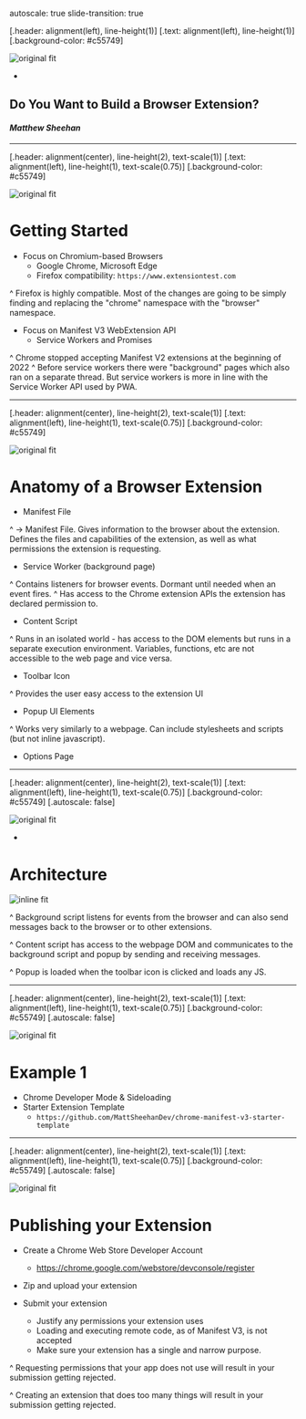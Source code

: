 autoscale: true
slide-transition: true

[.header: alignment(left), line-height(1)]
[.text: alignment(left), line-height(1)]
[.background-color: #c55749]

![original fit](chrome-desktop-ui.png)

-
## Do You Want to Build a Browser Extension?
#### _Matthew Sheehan_

---

[.header: alignment(center), line-height(2), text-scale(1)]
[.text: alignment(left), line-height(1), text-scale(0.75)]
[.background-color: #c55749]

![original fit](chrome-desktop-ui.png)


# Getting Started

- Focus on Chromium-based Browsers
  - Google Chrome, Microsoft Edge
  - Firefox compatibility: `https://www.extensiontest.com`

^ Firefox is highly compatible. Most of the changes are going to be simply finding and replacing the "chrome" namespace with the "browser" namespace.

- Focus on Manifest V3 WebExtension API
  - Service Workers and Promises

^ Chrome stopped accepting Manifest V2 extensions at the beginning of 2022
^ Before service workers there were "background" pages which also ran on a separate thread. But service workers is more in line with the Service Worker API used by PWA.

---

[.header: alignment(center), line-height(2), text-scale(1)]
[.text: alignment(left), line-height(1), text-scale(0.75)]
[.background-color: #c55749]

![original fit](chrome-desktop-ui.png)

# Anatomy of a Browser Extension

- Manifest File

^ -> Manifest File. Gives information to the browser about the extension. Defines the files and capabilities of the extension, as well as what permissions the extension is requesting.

- Service Worker (background page)

^ Contains listeners for browser events. Dormant until needed when an event fires.
^ Has access to the Chrome extension APIs the extension has declared permission to.

- Content Script

^ Runs in an isolated world - has access to the DOM elements but runs in a separate execution environment. Variables, functions, etc are not accessible to the web page and vice versa.

- Toolbar Icon

^ Provides the user easy access to the extension UI

- Popup UI Elements

^ Works very similarly to a webpage. Can include stylesheets and scripts (but not inline javascript).

- Options Page


---

[.header: alignment(center), line-height(2), text-scale(1)]
[.text: alignment(left), line-height(1), text-scale(0.75)]
[.background-color: #c55749]
[.autoscale: false]

![original fit](chrome-desktop-ui.png)

-
# Architecture

![inline fit](chrome-ext-architecture.png)

^ Background script listens for events from the browser and can also send messages back to the browser or to other extensions.

^ Content script has access to the webpage DOM and communicates to the background script and popup by sending and receiving messages.

^ Popup is loaded when the toolbar icon is clicked and loads any JS.

---

[.header: alignment(center), line-height(2), text-scale(1)]
[.text: alignment(left), line-height(1), text-scale(0.75)]
[.background-color: #c55749]
[.autoscale: false]

![original fit](chrome-desktop-ui.png)

# Example 1

- Chrome Developer Mode & Sideloading
- Starter Extension Template
  - `https://github.com/MattSheehanDev/chrome-manifest-v3-starter-template`

---

[.header: alignment(center), line-height(2), text-scale(1)]
[.text: alignment(left), line-height(1), text-scale(0.75)]
[.background-color: #c55749]
[.autoscale: false]

![original fit](chrome-desktop-ui.png)

# Publishing your Extension

- Create a Chrome Web Store Developer Account
  - https://chrome.google.com/webstore/devconsole/register

- Zip and upload your extension

- Submit your extension
  - Justify any permissions your extension uses
  - Loading and executing remote code, as of Manifest V3, is not accepted
  - Make sure your extension has a single and narrow purpose.

^ Requesting permissions that your app does not use will result in your submission getting rejected.

^ Creating an extension that does too many things will result in your submission getting rejected.



